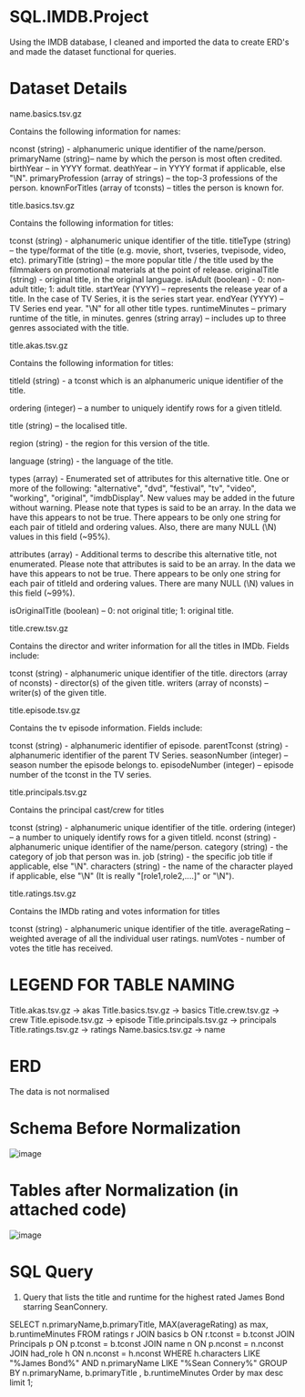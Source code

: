 # SQL.IMDB.Project
Using the IMDB database, I cleaned and imported the data to create ERD's and made the dataset functional for queries.

# Dataset Details

name.basics.tsv.gz

Contains the following information for names:

nconst (string) - alphanumeric unique identifier of the name/person.
primaryName (string)– name by which the person is most often credited.
birthYear – in YYYY format.
deathYear – in YYYY format if applicable, else "\N".
primaryProfession (array of strings) – the top-3 professions of the person.
knownForTitles (array of tconsts) – titles the person is known for.


title.basics.tsv.gz

Contains the following information for titles:

tconst (string) - alphanumeric unique identifier of the title.
titleType (string) – the type/format of the title (e.g. movie, short, tvseries, tvepisode, video, etc).
primaryTitle (string) – the more popular title / the title used by the filmmakers on promotional materials at the point of release.
originalTitle (string) - original title, in the original language.
isAdult (boolean) - 0: non-adult title; 1: adult title.
startYear (YYYY) – represents the release year of a title. In the case of TV Series, it is the series start year.
endYear (YYYY) – TV Series end year. "\N" for all other title types.
runtimeMinutes – primary runtime of the title, in minutes.
genres (string array) – includes up to three genres associated with the title.


title.akas.tsv.gz

Contains the following information for titles:

titleId (string) - a tconst which is an alphanumeric unique identifier of the title.

ordering (integer) – a number to uniquely identify rows for a given titleId.

title (string) – the localised title.

region (string) - the region for this version of the title.

language (string) - the language of the title.

types (array) - Enumerated set of attributes for this alternative title. One or more of the following: "alternative", "dvd", "festival", "tv", "video", "working", "original", "imdbDisplay". New values may be added in the future without warning. Please note that types is said to be an array. In the data we have this appears to not be true. There appears to be only one string for each pair of titleId and ordering values. Also, there are many NULL (\N) values in this field (~95%).

attributes (array) - Additional terms to describe this alternative title, not enumerated. Please note that attributes is said to be an array. In the data we have this appears to not be true. There appears to be only one string for each pair of titleId and ordering values. There are many NULL (\N) values in this field (~99%).

isOriginalTitle (boolean) – 0: not original title; 1: original title.



title.crew.tsv.gz

Contains the director and writer information for all the titles in IMDb. Fields include:

tconst (string) - alphanumeric unique identifier of the title.
directors (array of nconsts) - director(s) of the given title.
writers (array of nconsts) – writer(s) of the given title.


title.episode.tsv.gz

Contains the tv episode information. Fields include:

tconst (string) - alphanumeric identifier of episode.
parentTconst (string) - alphanumeric identifier of the parent TV Series.
seasonNumber (integer) – season number the episode belongs to.
episodeNumber (integer) – episode number of the tconst in the TV series.


title.principals.tsv.gz

Contains the principal cast/crew for titles

tconst (string) - alphanumeric unique identifier of the title.
ordering (integer) – a number to uniquely identify rows for a given titleId.
nconst (string) - alphanumeric unique identifier of the name/person.
category (string) - the category of job that person was in.
job (string) - the specific job title if applicable, else "\N".
characters (string) - the name of the character played if applicable, else "\N" (It is really "[role1,role2,....]" or "\N").


title.ratings.tsv.gz

Contains the IMDb rating and votes information for titles

tconst (string) - alphanumeric unique identifier of the title.
averageRating – weighted average of all the individual user ratings.
numVotes - number of votes the title has received.

# LEGEND FOR TABLE NAMING
Title.akas.tsv.gz -> akas
Title.basics.tsv.gz -> basics
Title.crew.tsv.gz -> crew
Title.episode.tsv.gz -> episode
Title.principals.tsv.gz -> principals
Title.ratings.tsv.gz -> ratings
Name.basics.tsv.gz -> name

# ERD
The data is not normalised 

# Schema Before Normalization
![image](https://user-images.githubusercontent.com/77642434/148001946-26416401-6813-445f-ab29-b09a13425da3.png)


# Tables after Normalization (in attached code)
![image](https://user-images.githubusercontent.com/77642434/148001999-786b60e4-634f-42c6-8685-80a94ab430ec.png)



# SQL Query

1. Query that lists the title and runtime for the highest rated James Bond starring SeanConnery.

SELECT n.primaryName,b.primaryTitle, MAX(averageRating) as max, b.runtimeMinutes FROM ratings r JOIN basics b
ON r.tconst = b.tconst
JOIN Principals p
ON p.tconst = b.tconst
JOIN name n
ON p.nconst = n.nconst
JOIN had_role h
ON n.nconst = h.nconst
WHERE h.characters LIKE "%James Bond%"
AND n.primaryName LIKE "%Sean Connery%"
GROUP BY n.primaryName, b.primaryTitle , b.runtimeMinutes
Order by max desc
limit 1;
